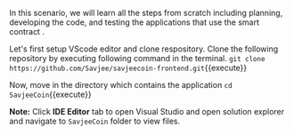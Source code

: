 In this scenario, we will learn all the steps from scratch including planning, developing the code, and testing the applications that use the smart contract .

Let's first setup VScode editor and clone respository. Clone the following repository by executing following command in the terminal.
`git clone https://github.com/Savjee/savjeecoin-frontend.git`{{execute}}

Now, move in the directory which contains the application
`cd SavjeeCoin`{{execute}}

**Note:**
Click **IDE Editor** tab to open Visual Studio and open solution explorer and navigate to `SavjeeCoin` folder to view files.
